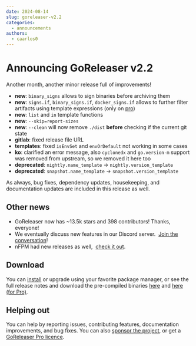 ```yaml
---
date: 2024-08-14
slug: goreleaser-v2.2
categories:
  - announcements
authors:
  - caarlos0
---
```


# Announcing GoReleaser v2.2

Another month, another minor release full of improvements!

<!-- more -->

- **new**: `binary_signs` allows to sign binaries before archiving them
- **new**: `signs.if`, `binary_signs.if`, `docker_signs.if` allows to further
  filter artifacts using template expressions (only on [pro][])
- **new**: `list` and `in` template functions
- **new**: `--skip=report-sizes`
- **new**: `--clean` will now remove `./dist` **before** checking if the current
  git state
- **gitlab**: fixed release file URL
- **templates**: fixed `isEnvSet` and `envOrDefault` not working in some cases
- **ko**: clarified an error message, also `cyclonedx` and `go.version-m`
  support was removed from upstream, so we removed it here too
- **deprecated**: `nightly.name_template` -> `nightly.version_template`
- **deprecated**: `snapshot.name_template` -> `snapshot.version_template`

As always, bug fixes, dependency updates, housekeeping, and documentation
updates are included in this release as well.

## Other news

- GoReleaser now has ~13.5k stars and 398 contributors! Thanks, everyone!
- We eventually discuss new features in our Discord server. 
  [Join the conversation][discord]!
- nFPM had new releases as well, 
  [check it out](https://github.com/goreleaser/nfpm/releases).

## Download

You can [install][] or upgrade using your favorite package manager, or see the
full release notes and download the pre-compiled binaries [here][oss-rel] and
[here (for Pro)][pro-rel].

## Helping out

You can help by reporting issues, contributing features, documentation
improvements, and bug fixes.
You can also [sponsor the project](/sponsors), or get a
[GoReleaser Pro licence][pro].

[pro]: /pro
[install]: https://goreleaser.com/install
[pro-rel]: https://github.com/goreleaser/goreleaser-pro/releases/tag/v2.2.0-pro
[oss-rel]: https://github.com/goreleaser/goreleaser/releases/tag/v2.2.0
[discord]: https://goreleaser.com/discord
